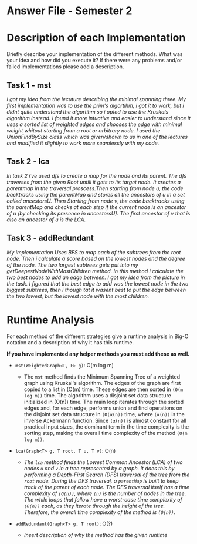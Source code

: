 # Answer File - Semester 2
# Description of each Implementation
Briefly describe your implementation of the different methods. What was your idea and how did you execute it? If there were any problems and/or failed implementations please add a description.

## Task 1 - mst
*I got my idea from the lecuture describing the minimal spanning three. My first implementation was to use the prim's algortihm, i got it to work, but i didnt quite understand the algortihm so i opted to use the Kruskals algorithm instead. I found it more intuative and easier to understand since it uses a sorted list of weighted edges and chooses the edge with minimal weight whitout starting from a root or arbitrary node. I used the UnionFindBySize class which was given/shown to us in one of the lectures and modified it slightly to work more seamlessly with my code.*

## Task 2 - lca
*In task 2 i´ve used dfs to create a map for the node and its parent. The dfs traverses from the given Root untill it gets to its target node. It creates a parentmap in the traversal proscess.Then starting from node u, the code backtracks using the parentMap and stores all the ancestors of u in a set called ancestorsU. Then Starting from node v, the code backtracks using the parentMap and checks at each step if the current node is an ancestor of u (by checking its presence in ancestorsU).
The first ancestor of v that is also an ancestor of u is the LCA.*

## Task 3 - addRedundant
*My implementation Uses BFS to map each of the subtrees from the root node. Then i calculate a score based on the lowest nodes and the degree of the node. The two largest subtrees gets put into my getDeepestNodeWithMostChildren method. In this method i calculate the two best nodes to add an edge between. I got my idea from the picture in the task. I figured that the best edge to add was the lowest node in the two biggest subtrees, then i though tat it wasent best to put the edge between the two lowest, but the lowest node with the most children.*


# Runtime Analysis
For each method of the different strategies give a runtime analysis in Big-O notation and a description of why it has this runtime.

**If you have implemented any helper methods you must add these as well.**

* ``mst(WeightedGraph<T, E> g)``: O(m log m)
    * The `mst` method finds the Minimum Spanning Tree of a weighted graph using Kruskal's algorithm. The edges of the graph are first copied to a list in (O(m) time. These edges are then sorted in `(O(m log m))` time. The algorithm uses a disjoint set data structure initialized in (O(n)) time. The main loop iterates through the sorted edges and, for each edge, performs union and find operations on the disjoint set data structure in `(O(α(n))` time, where `(α(n))` is the inverse Ackermann function. Since `(α(n))` is almost constant for all practical input sizes, the dominant term in the time complexity is the sorting step, making the overall time complexity of the method `(O(m log m))`.

* ``lca(Graph<T> g, T root, T u, T v)``: O(n)
    * *The `lca` method finds the Lowest Common Ancestor (LCA) of two nodes `u` and `v` in a tree represented by a graph. It does this by performing a Depth-First Search (DFS) traversal of the tree from the `root` node. During the DFS traversal, a `parentMap` is built to keep track of the parent of each node. The DFS traversal itself has a time complexity of `(O(n))`, where `(n)` is the number of nodes in the tree. The while loops that follow have a worst-case time complexity of `(O(n))` each, as they iterate through the height of the tree. Therefore, the overall time complexity of the method is `(O(n))`.*

    
* ``addRedundant(Graph<T> g, T root)``: O(?)
    * *Insert description of why the method has the given runtime*






